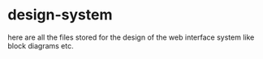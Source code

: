 # design-system

here are all the files stored for the design of the web interface system like block diagrams etc.

